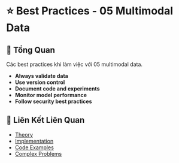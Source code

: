 # ⭐ Best Practices - 05 Multimodal Data

## 🎯 Tổng Quan

Các best practices khi làm việc với 05 multimodal data.

- **Always validate data**
- **Use version control**
- **Document code and experiments**
- **Monitor model performance**
- **Follow security best practices**

## 🔗 Liên Kết Liên Quan

- [Theory](./THEORY_05_multimodal_data.md)
- [Implementation](./IMPLEMENTATION_05_multimodal_data.md)
- [Code Examples](./CODE_EXAMPLES_05_multimodal_data.md)
- [Complex Problems](./COMPLEX_PROBLEMS.md)
